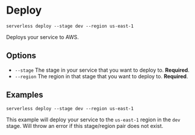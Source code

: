 # Deploy

```
serverless deploy --stage dev --region us-east-1
```

Deploys your service to AWS.

## Options
- `--stage` The stage in your service that you want to deploy to. **Required**.
- `--region` The region in that stage that you want to deploy to. **Required**.

## Examples

```
serverless deploy --stage dev --region us-east-1
```

This example will deploy your service to the `us-east-1` region in the `dev` stage. Will throw an error if this stage/region pair does not exist.

